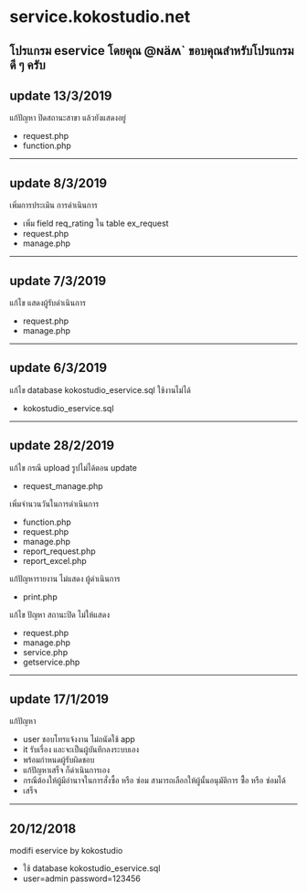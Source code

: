 # service.kokostudio.net
โปรแกรม eservice โดยคุณ @ɴäʍ` ขอบคุณสำหรับโปรแกรมดี ๆ ครับ
-----
update 13/3/2019
-----
แก้ปัญหา ปิดสถานะสาขา แล้วยังแสดงอยู่
- request.php
- function.php
-----
update 8/3/2019
-----
เพิ่มการประเมิน การดำเนินการ
- เพิ่ม field req_rating ใน table ex_request
- request.php
- manage.php
-----
update 7/3/2019
-----
แก้ไข แสดงผู้รับดำเนินการ
- request.php
- manage.php
-----
update 6/3/2019
-----
แก้ไข database kokostudio_eservice.sql ใช้งานไม่ได้
- kokostudio_eservice.sql
-----
update 28/2/2019
-----
แก้ไข กรณี upload รูปไม่ได้ตอน update
- request_manage.php

เพิ่มจำนวนวันในการดำเนินการ
- function.php
- request.php
- manage.php
- report_request.php
- report_excel.php

แก้ปัญหารายงาน ไม่แสดง ผู้ดำเนินการ
- print.php

แก้ไข ปัญหา สถานะปิด ไม่ให้แสดง
- request.php
- manage.php
- service.php
- getservice.php
-----
update 17/1/2019
-----
แก้ปัญหา 
- user ชอบโทรแจ้งงาน ไม่ถนัดใช้ app
- it รับเรื่อง และจะเป็นผู้บันทึกลงระบบเอง 
- พร้อมกำหนดผู้รับผิดชอบ
- แก้ปัญหาเสร็จ ก็ดำเนินการเอง
- กรณีต้องให้ผู้มีอำนาจในการสั่งซื้อ หรือ ซ่อม สามารถเลือกให้ผู้นั้นอนุมัติการ ซื้่อ หรือ ซ่อมได้
- เสร็จ
-----
20/12/2018
-----
modifi eservice by kokostudio
- ใช้ database kokostudio_eservice.sql 
- user=admin password=123456
